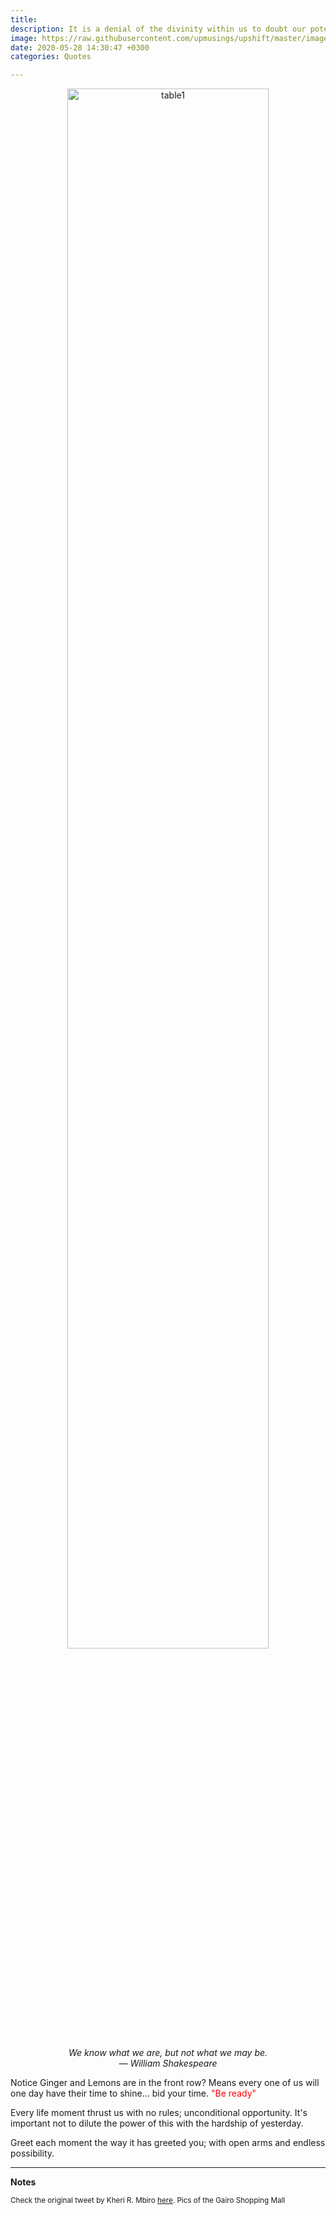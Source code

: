 ```yaml
---
title:
description: It is a denial of the divinity within us to doubt our potential and our possibilities.
image: https://raw.githubusercontent.com/upmusings/upshift/master/images/gairomall1.png
date: 2020-05-28 14:30:47 +0300
categories: Quotes

---
```

<div style="text-align: center"><img src="https://raw.githubusercontent.com/upmusings/upshift/master/images/gairomall2.png" alt="table1" width="80%"/></div>

<span style="color:lightgray ; font-family:Georgia; font-size:2em;"> <center><em> We know what we are, but not what we may be.
  <br>— William Shakespeare
<br></em></center></span>


Notice Ginger and Lemons are in the front row? Means every one of us will one day have their time to shine... bid your time. <span style="color:red">"Be ready"</span>
<!-- more -->


Every life moment thrust us with no rules; unconditional opportunity. It's important not to dilute the power of this with the hardship of yesterday. 

Greet each moment the way it has greeted you; with open arms and endless possibility.


___
<b>Notes</b>

<small>Check the original tweet by Kheri R. Mbiro [here](https://twitter.com/mndendeule). Pics of the Gairo Shopping Mall

